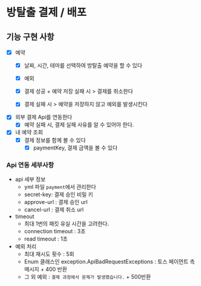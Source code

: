 #  방탈출 결제 / 배포

## 기능 구현 사항
- [x] 예약
  - [x] 날짜, 시간, 테마를 선택하여 방탈출 예약을 할 수 있다
  - [x] 예외 
   - [x] 결제 성공 + 예약 저장 실패 시 >  결제를 취소한다
   - [x] 결제 실패 시 > 예약을 저장하지 않고 예외를 발생시킨다 


- [x] 외부 결제 Api를 연동한다
  - [x] 예약 실패 시, 결제 실패 사유를 알 수 있어야 한다.

- [x] 내 예약 조회
  - [x] 결제 정보를 함께 볼 수 있다
    - [x] paymentKey, 결제 금액을 볼 수 있다

### Api 연동 세부사항
- api 세부 정보
  - yml 파일 `payment`에서 관리한다
  - secret-key: 결제 승인 비밀 키
  - approve-url : 결제 승인 url
  - cancel-url : 결제 취소 url
- timeout
  - 최대 1번의 패킷 유실 시간을 고려한다. 
  - connection timeout : 3초
  - read timeout : 1초
- 예외 처리
  - 최대 재시도 횟수 : 5회
  - Enum 클래스인 exception.ApiBadRequestExceptions : 토스 페이먼트 측 메시지 + 400 반환
  - 그 외 예외 : `결제 과정에서 문제가 발생했습니다.` + 500반환

